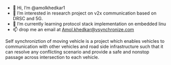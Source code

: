 - 👋 Hi, I’m @amolkhedkar1
- 👀 I’m interested in research project on v2x communication based on DRSC and 5G.
- 🌱 I’m currently learning protocol stack implementation on embedded linu
- 📫 drop me an email at Amol.khedkar@vsynchronize.com

Self synchroniztion of moving vehicle is a project which enables vehicles to communication
with other vehicles and road side infrastructure such that it can resolve any conflicting scenario 
and provide a safe and nonstop passage across intersection to each vehicle.
